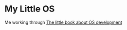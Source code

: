 My Little OS
============

Me working through [The little book about OS development](http://littleosbook.github.io/)
